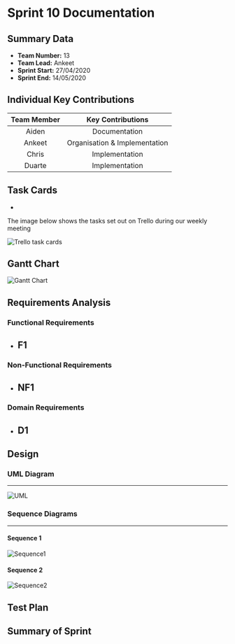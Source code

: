 # Sprint 10 Documentation

## Summary Data

- **Team Number:** 13
- **Team Lead:** Ankeet
- **Sprint Start:** 27/04/2020
- **Sprint End:** 14/05/2020

## Individual Key Contributions

| Team Member | Key Contributions |
| :---------: | :---------------: |
|    Aiden    |  Documentation    |
|   Ankeet    |  Organisation & Implementation   |
|    Chris    |  Implementation   |
|   Duarte    |  Implementation   |

## Task Cards

- 

The image below shows the tasks set out on Trello during our weekly meeting

![Trello task cards]()

## Gantt Chart

![Gantt Chart]()

## Requirements Analysis

### Functional Requirements

- F1
  - 

### Non-Functional Requirements

- NF1
  - 

### Domain Requirements

- D1
  - 

## Design

### UML Diagram
___

![UML]()

### Sequence Diagrams
___

#### Sequence 1

![Sequence1]()

#### Sequence 2

![Sequence2]()

## Test Plan



## Summary of Sprint